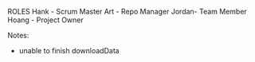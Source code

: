 ROLES
Hank - Scrum Master
Art - Repo Manager
Jordan- Team Member
Hoang - Project Owner

Notes:
- unable to finish downloadData